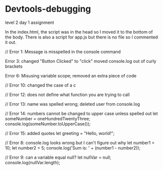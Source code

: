 # Devtools-debugging
level 2 day 1 assignment


In the index.html, the script was in the head so I moved it to the bottom of the body.  There is also a script for app.js but there is no file so I commented it out.

// Error 1: Message is misspelled in the console command

Error 3: changed "Button Clicked" to "click" moved console.log out of curly brackets

Error 6: Misusing variable scope; removed an extra piece of code

// Error 10: changed the case of a c

// Error 12: does not define what function you are trying to call

// Error 13: name was spelled wrong;  deleted user from console.log

// Error 14: numbers cannot be changed to upper case unless spelled out
let someNumber = oneHundredTwentyThree;
console.log(someNumber.toUpperCase()); 

// Error 15: added quotes
let greeting = "Hello, world!";

// Error 8: console.log looks wrong but I can't figure out why
let number1 = 10;
let number2 = 5;
console.log('Sum is: ' + (number1 - number2));

// Error 9: can a variable equal null?
let nullVar = null;
console.log(nullVar.length);


